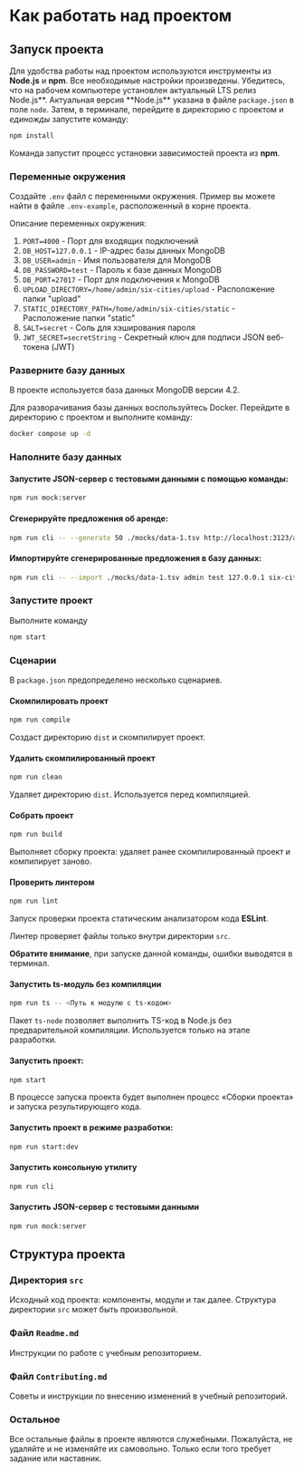 # Как работать над проектом

## Запуск проекта

Для удобства работы над проектом используются инструменты из **Node.js** и **npm**. Все необходимые настройки произведены. Убедитесь, что на рабочем компьютере установлен актуальный LTS релиз Node.js**. Актуальная версия **Node.js\*\* указана в файле `package.json` в поле `node`. Затем, в терминале, перейдите в директорию с проектом и _единожды_ запустите команду:

```bash
npm install
```

Команда запустит процесс установки зависимостей проекта из **npm**.

### Переменные окружения

Создайте `.env` файл с переменными окружения.
Пример вы можете найти в файле `.env-example`, расположенный в корне проекта.

Описание переменных окружения:

1. `PORT=4000` - Порт для входящих подключений
2. `DB_HOST=127.0.0.1` - IP-адрес базы данных MongoDB
3. `DB_USER=admin` - Имя пользователя для MongoDB
4. `DB_PASSWORD=test` - Пароль к базе данных MongoDB
5. `DB_PORT=27017` - Порт для подключения к MongoDB
6. `UPLOAD_DIRECTORY=/home/admin/six-cities/upload` - Расположение папки "upload"
7. `STATIC_DIRECTORY_PATH=/home/admin/six-cities/static` - Расположение папки "static"
8. `SALT=secret` - Соль для хэширования пароля
9. `JWT_SECRET=secretString` - Секретный ключ для подписи JSON веб-токена (JWT)

### Разверните базу данных

В проекте используется база данных MongoDB версии 4.2.

Для разворачивания базы данных воспользуйтесь Docker. Перейдите в директорию с проектом и выполните команду:

```bash
docker compose up -d
```

### Наполните базу данных

#### Запустите JSON-сервер с тестовыми данными с помощью команды:

```bash
npm run mock:server
```

#### Сгенерируйте предложения об аренде:

```bash
npm run cli -- --generate 50 ./mocks/data-1.tsv http://localhost:3123/api
```

#### Импортируйте сгенерированные предложения в базу данных:

```bash
npm run cli -- --import ./mocks/data-1.tsv admin test 127.0.0.1 six-cities secret
```

### Запустите проект

Выполните команду

```bash
npm start
```

### Сценарии

В `package.json` предопределено несколько сценариев.

#### Скомпилировать проект

```bash
npm run compile
```

Создаст директорию `dist` и скомпилирует проект.

#### Удалить скомпилированный проект

```bash
npm run clean
```

Удаляет директорию `dist`. Используется перед компиляцией.

#### Собрать проект

```bash
npm run build
```

Выполняет сборку проекта: удаляет ранее скомпилированный проект и компилирует заново.

#### Проверить линтером

```bash
npm run lint
```

Запуск проверки проекта статическим анализатором кода **ESLint**.

Линтер проверяет файлы только внутри директории `src`.

**Обратите внимание**, при запуске данной команды, ошибки выводятся в терминал.

#### Запустить ts-модуль без компиляции

```bash
npm run ts -- <Путь к модулю с ts-кодом>
```

Пакет `ts-node` позволяет выполнить TS-код в Node.js без предварительной компиляции. Используется только на этапе разработки.

#### Запустить проект:

```bash
npm start
```

В процессе запуска проекта будет выполнен процесс «Сборки проекта» и запуска результирующего кода.

#### Запустить проект в режиме разработки:

```bash
npm run start:dev
```

#### Запустить консольную утилиту

```bash
npm run cli
```

#### Запустить JSON-сервер с тестовыми данными

```bash
npm run mock:server
```

## Структура проекта

### Директория `src`

Исходный код проекта: компоненты, модули и так далее. Структура директории `src` может быть произвольной.

### Файл `Readme.md`

Инструкции по работе с учебным репозиторием.

### Файл `Contributing.md`

Советы и инструкции по внесению изменений в учебный репозиторий.

### Остальное

Все остальные файлы в проекте являются служебными. Пожалуйста, не удаляйте и не изменяйте их самовольно. Только если того требует задание или наставник.
